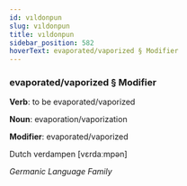 ```yaml
---
id: vıldonpun
slug: vıldonpun
title: vıldonpun
sidebar_position: 582
hoverText: evaporated/vaporized § Modifier
---
```


### evaporated/vaporized § Modifier

**Verb**: to be evaporated/vaporized

**Noun**: evaporation/vaporization

**Modifier**: evaporated/vaporized

Dutch verdampen [vɛrdaːmpən]

*Germanic Language Family*